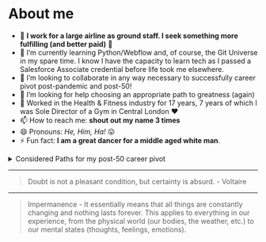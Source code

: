# About me

- 🔭 **I work for a large airline as ground staff. I seek something more fulfilling (and better paid)** 👺
- 🌱 I’m currently learning Python/Webflow and, of course, the Git Universe in my spare time. 
      I know I have the capacity to learn tech as I passed a Salesforce Associate credential before life took me elsewhere.
- 👯 I’m looking to collaborate in any way necessary to successfully career pivot post-pandemic and post-50!
- 🤔 I’m looking for help choosing an appropriate path to greatness (again)
- 💬 Worked in the Health & Fitness industry for 17 years, 7 years of which I was Sole Director of a Gym in Central London ❤
- 📫 How to reach me: **shout out my name 3 times**
- 😄 Pronouns: *He, Him, Ha!* 😛
- ⚡ Fun fact: **I am a great dancer for a middle aged white man**.

<details>
<summary>Considered Paths for my post-50 career pivot</summary>

| Rank | CAREER PATH |
|-----:|---------------------|
|     1|  WEBFLOW DESIGN PRO |
|     2|  SALESFORCE ADMIN   |
|     3|  PYTHON DEVELOPER   |


</details>

---
> Doubt is not a pleasant condition, but certainty is absurd. - Voltaire
---
> Impermanence - It essentially means that all things are constantly changing and nothing lasts forever. This applies to everything in our experience, from the physical world (our bodies, the weather, etc.) to our mental states (thoughts, feelings, emotions). 
